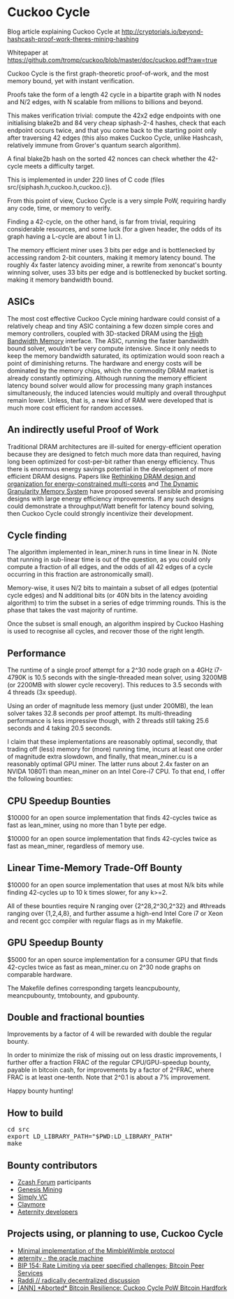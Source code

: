 Cuckoo Cycle
============
Blog article explaining Cuckoo Cycle at
http://cryptorials.io/beyond-hashcash-proof-work-theres-mining-hashing

Whitepaper at
https://github.com/tromp/cuckoo/blob/master/doc/cuckoo.pdf?raw=true

Cuckoo Cycle is the first graph-theoretic proof-of-work,
and the most memory bound, yet with instant verification.

Proofs take the form of a length 42 cycle in a bipartite graph with N nodes and
N/2 edges, with N scalable from millions to billions and beyond.

This makes verification trivial: compute the 42x2 edge endpoints with one
initialising blake2b and 84 very cheap siphash-2-4 hashes, check that each
endpoint occurs twice, and that you come back to the starting point only after
traversing 42 edges (this also makes Cuckoo Cycle, unlike Hashcash, relatively
immune from Grover's quantum search algorithm).

A final blake2b hash on the sorted 42 nonces can check whether the 42-cycle
meets a difficulty target.

This is implemented in under 220 lines of C code (files src/{siphash.h,cuckoo.h,cuckoo.c}).

From this point of view, Cuckoo Cycle is a very simple PoW,
requiring hardly any code, time, or memory to verify.

Finding a 42-cycle, on the other hand, is far from trivial,
requiring considerable resources, and some luck
(for a given header, the odds of its graph having a L-cycle are about 1 in L).

The memory efficient miner uses 3 bits per edge and is bottlenecked by
accessing random 2-bit counters, making it memory latency bound.  The roughly
4x faster latency avoiding miner, a rewrite from xenoncat's bounty winning solver,
uses 33 bits per edge and is bottlenecked by bucket sorting. making it memory bandwidth bound.

ASICs
--------------
The most cost effective Cuckoo Cycle mining hardware could consist of a relatively cheap and tiny ASIC
containing a few dozen simple cores and memory controllers, coupled with 3D-stacked DRAM using
the <a href="https://en.wikipedia.org/wiki/High_Bandwidth_Memory">High Bandwidth Memory</a> interface.
The ASIC, running the faster bandwidth bound solver, wouldn't be very compute intensive.
Since it only needs to keep the memory bandwidth saturated, its optimization would soon reach a point of
diminishing returns. The hardware and energy costs will be dominated by the memory chips,
which the commodity DRAM market is already constantly optimizing.
Although running the memory efficient latency bound solver would allow for processing many graph
instances simultaneously, the induced latencies would multiply and overall throughput remain lower.
Unless, that is, a new kind of RAM were developed that is much more cost efficient for random accesses.

An indirectly useful Proof of Work
--------------
Traditional DRAM architectures are ill-suited for energy-efficient operation because
they are designed to fetch much more data than required, having long been optimized for cost-per-bit
rather than energy efficiency.
Thus there is enormous energy savings potential in the development of more efficient DRAM designs.
Papers like
<a href="https://www.cs.utah.edu/~rajeev/pubs/isca10.pdf">Rethinking DRAM design and organization for energy-constrained multi-cores</a> and
<a href="http://mbsullivan.info/attachments/papers/yoon2012dgms.pdf">The Dynamic Granularity Memory System</a>
have proposed several sensible and promising designs with large energy efficiency improvements.
If any such designs could demonstrate a throughput/Watt benefit for latency bound solving,
then Cuckoo Cycle could strongly incentivize their development.

Cycle finding
--------------
The algorithm implemented in lean_miner.h runs in time linear in N.
(Note that running in sub-linear time is out of the question, as you could
only compute a fraction of all edges, and the odds of all 42 edges of a cycle
occurring in this fraction are astronomically small).

Memory-wise, it uses N/2 bits to maintain a subset of all edges (potential
cycle edges) and N additional bits (or 40N bits in the latency avoiding algorithm)
to trim the subset in a series of edge trimming rounds.
This is the phase that takes the vast majority of runtime.

Once the subset is small enough, an algorithm inspired by Cuckoo Hashing
is used to recognise all cycles, and recover those of the right length.

Performance
--------------

The runtime of a single proof attempt for a 2^30 node graph on a 4GHz i7-4790K is 10.5 seconds
with the single-threaded mean solver, using 3200MB (or 2200MB with slower cycle recovery).
This reduces to 3.5 seconds with 4 threads (3x speedup).

Using an order of magnitude less memory (just under 200MB),
the lean solver takes 32.8 seconds per proof attempt.
Its multi-threading performance is less impressive though,
with 2 threads still taking 25.6 seconds and 4 taking 20.5 seconds.

I claim that these implementations are reasonably optimal,
secondly, that trading off (less) memory for (more) running time,
incurs at least one order of magnitude extra slowdown,
and finally, that mean_miner.cu is a reasonably optimal GPU miner.
The latter runs about 2.4x faster on an NVIDA 1080Ti than mean_miner on an Intel Core-i7 CPU.
To that end, I offer the following bounties:

CPU Speedup Bounties
--------------
$10000 for an open source implementation that finds 42-cycles twice as fast
as lean_miner, using no more than 1 byte per edge.

$10000 for an open source implementation that finds 42-cycles twice as fast
as mean_miner, regardless of memory use.

Linear Time-Memory Trade-Off Bounty
--------------
$10000 for an open source implementation that uses at most N/k bits while finding 42-cycles up to 10 k times slower, for any k>=2.

All of these bounties require N ranging over {2^28,2^30,2^32} and #threads
ranging over {1,2,4,8}, and further assume a high-end Intel Core i7 or Xeon and
recent gcc compiler with regular flags as in my Makefile.

GPU Speedup Bounty
--------------
$5000 for an open source implementation for a consumer GPU
that finds 42-cycles twice as fast as mean_miner.cu on 2^30 node graphs on comparable hardware.

The Makefile defines corresponding targets leancpubounty, meancpubounty, tmtobounty, and gpubounty.

Double and fractional bounties
------------------------
Improvements by a factor of 4 will be rewarded with double the regular bounty.

In order to minimize the risk of missing out on less drastic improvements,
I further offer a fraction FRAC of the regular CPU/GPU-speedup bounty, payable in bitcoin cash,
for improvements by a factor of 2^FRAC, where FRAC is at least one-tenth.
Note that 2^0.1 is about a 7% improvement.

Happy bounty hunting!
 
How to build
--------------
<pre>
cd src
export LD_LIBRARY_PATH="$PWD:LD_LIBRARY_PATH"
make
</pre>

Bounty contributors
-------------------

<ul>
<li> <a href="https://forum.z.cash/">Zcash Forum</a> participants</li>
<li> <a href="https://www.genesis-mining.com/">Genesis Mining</a> </li>
<li> <a href="https://www.simply-vc-co.ltd/?page_id=8">Simply VC</a> </li>
<li> <a href="https://bitcointalk.org/index.php?topic=1670733.0">Claymore</a> </li>
<LI> <a href="http://www.aeternity.com/">Aeternity developers</a>
</ul>

Projects using, or planning to use, Cuckoo Cycle
--------------
<UL>
<LI> <a href="https://github.com/mimblewimble/grin">Minimal implementation of the MimbleWimble protocol</a>
<LI> <a href="http://www.aeternity.com/">æternity - the oracle machine</a>
<LI> <a href="https://github.com/bitcoin/bips/blob/master/bip-0154.mediawiki">BIP 154: Rate Limiting via peer specified challenges; Bitcoin Peer Services</a>
<LI> <a href="http://www.raddi.net/">Raddi // radically decentralized discussion</a>
<LI> <a href="https://bitcointalk.org/index.php?topic=2360396">[ANN] *Aborted* Bitcoin Resilience: Cuckoo Cycle PoW Bitcoin Hardfork</a>
</UL>
